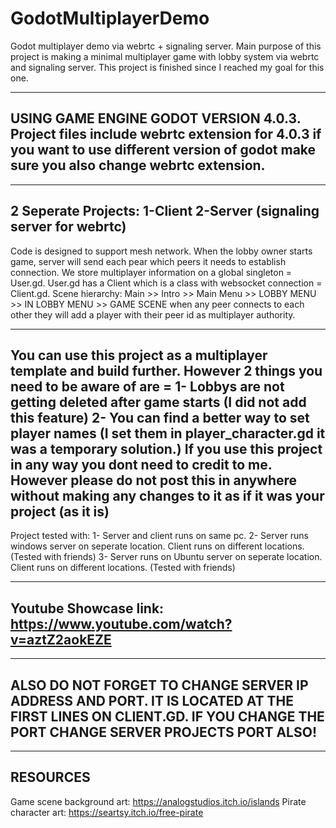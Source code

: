 # GodotMultiplayerDemo

Godot multiplayer demo via webrtc + signaling server.
Main purpose of this project is making a minimal multiplayer game with lobby system via webrtc and signaling server.
This project is finished since I reached my goal for this one.

---------------------------------------
USING GAME ENGINE GODOT VERSION 4.0.3.
Project files include webrtc extension for 4.0.3 if you want to use different version of godot make sure you also change webrtc extension.
----------------------------------------
------------------------------
2 Seperate Projects:
1-Client
2-Server (signaling server for webrtc)
-------------------------------



Code is designed to support mesh network.
When the lobby owner starts game, server will send each pear which peers it needs to establish connection.
We store multiplayer information on a global singleton = User.gd.
User.gd has a Client which is a class with websocket connection = Client.gd.
Scene hierarchy: Main >> Intro >> Main Menu >> LOBBY MENU >> IN LOBBY MENU >> GAME SCENE
when any peer connects to each other they will add a player with their peer id as multiplayer authority.

----------
You can use this project as a multiplayer template and build further.
However 2 things you need to be aware of are =
1- Lobbys are not getting deleted after game starts (I did not add this feature)
2- You can find a better way to set player names (I set them in player_character.gd it was a temporary solution.)
If you use this project in any way you dont need to credit to me.
However please do not post this in anywhere without making any changes to it as if it was your project (as it is)
----------

Project tested with:
1- Server and client runs on same pc.
2- Server runs windows server on seperate location. Client runs on different locations. (Tested with friends)
3- Server runs on Ubuntu server on seperate location. Client runs on different locations. (Tested with friends)

-----
Youtube Showcase link:
https://www.youtube.com/watch?v=aztZ2aokEZE
-----

--------
ALSO DO NOT FORGET TO CHANGE SERVER IP ADDRESS AND PORT. IT IS LOCATED AT THE FIRST LINES ON CLIENT.GD. IF YOU CHANGE THE PORT CHANGE SERVER PROJECTS PORT ALSO!
--------

-----
RESOURCES
-----
Game scene background art: https://analogstudios.itch.io/islands 
Pirate character art: https://seartsy.itch.io/free-pirate
